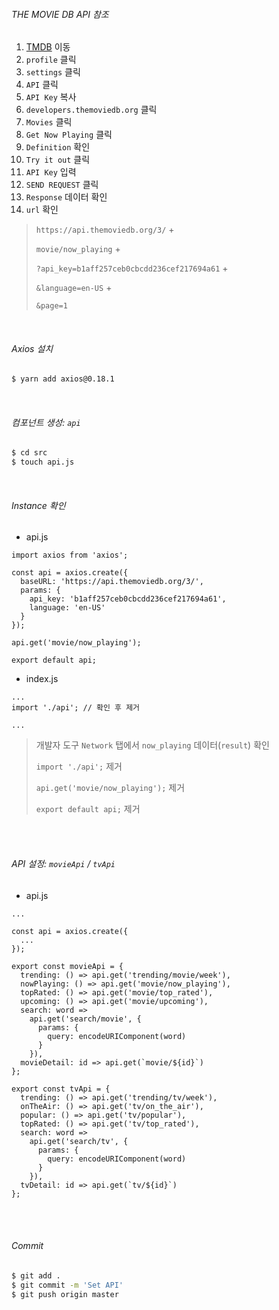 ###### THE MOVIE DB API 참조

1. [TMDB](https://www.themoviedb.org/) 이동
2. `profile` 클릭
3. `settings` 클릭
4. `API` 클릭
5. `API Key` 복사
6. `developers.themoviedb.org` 클릭
7. `Movies` 클릭
8. `Get Now Playing` 클릭
9. `Definition` 확인
10. `Try it out` 클릭
11. `API Key` 입력
12. `SEND REQUEST` 클릭
13. `Response` 데이터 확인
14. `url` 확인

> `https://api.themoviedb.org/3/` \+
>
> `movie/now_playing` \+
>
> `?api_key=b1aff257ceb0cbcdd236cef217694a61` \+
>
> `&language=en-US` \+
>
> `&page=1`

<br>

###### Axios 설치

```bash
$ yarn add axios@0.18.1
```

<br>

###### 컴포넌트 생성: `api`

```bash
$ cd src
$ touch api.js
```

<br>

###### Instance 확인

- api.js

```react
import axios from 'axios';

const api = axios.create({
  baseURL: 'https://api.themoviedb.org/3/',
  params: {
    api_key: 'b1aff257ceb0cbcdd236cef217694a61',
    language: 'en-US'
  }
});

api.get('movie/now_playing');

export default api;
```

- index.js

```react
...
import './api'; // 확인 후 제거

...
```

> 개발자 도구 `Network` 탭에서 `now_playing` 데이터(`result`) 확인
>
> `import './api';` 제거
>
> `api.get('movie/now_playing');` 제거
>
> `export default api;` 제거

<br>

<br>

###### API 설정: `movieApi` / `tvApi`

- api.js

```react
...

const api = axios.create({
  ...
});

export const movieApi = {
  trending: () => api.get('trending/movie/week'),
  nowPlaying: () => api.get('movie/now_playing'),
  topRated: () => api.get('movie/top_rated'),
  upcoming: () => api.get('movie/upcoming'),
  search: word =>
    api.get('search/movie', {
      params: {
        query: encodeURIComponent(word)
      }
    }),
  movieDetail: id => api.get(`movie/${id}`)
};

export const tvApi = {
  trending: () => api.get('trending/tv/week'),
  onTheAir: () => api.get('tv/on_the_air'),
  popular: () => api.get('tv/popular'),
  topRated: () => api.get('tv/top_rated'),
  search: word =>
    api.get('search/tv', {
      params: {
        query: encodeURIComponent(word)
      }
    }),
  tvDetail: id => api.get(`tv/${id}`)
};
```

<br>

<br>

###### Commit

```bash
$ git add .
$ git commit -m 'Set API'
$ git push origin master
```

<br>

<br>